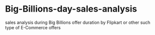 # Big-Billions-day-sales-analysis
sales analysis during Big Billions offer duration by Flipkart or other such type of E-Commerce offers
